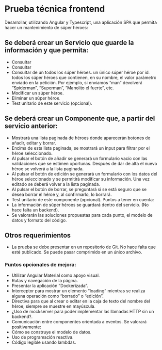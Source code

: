 # Prueba técnica frontend
Desarrollar, utilizando Angular y Typescript, una aplicación SPA que permita hacer un mantenimiento de súper héroes:
## Se deberá crear un Servicio que guarde la información y que permita:
* Consultar
* Consultar
* Consultar
de un
todos los súper héroes.
un único súper héroe por id.
todos los súper héroes que contienen, en su nombre, el valor parámetro enviado en la petición. Por ejemplo, si enviamos
“man” devolverá “Spiderman”, “Superman”, “Manolito el fuerte”, etc.
* Modificar un súper héroe.
* Eliminar un súper héroe.
* Test unitario de este servicio (opcional).
## Se deberá crear un Componente que, a partir del servicio anterior:
* Mostrará una lista paginada de héroes donde aparecerán botones de añadir, editar y borrar.
* Encima de esta lista paginada, se mostrará un input para filtrar por el héroe seleccionado.
* Al pulsar el botón de añadir se generará un formulario vacío con las validaciones que se estimen oportunas. Después de dar de alta el nuevo héroe se volverá a la lista paginada.
* Al pulsar el botón de edición se generará un formulario con los datos del héroe seleccionado y se permitirá modificar su información. Una vez editado se deberá volver a la lista paginada.
* Al pulsar el botón de borrar, se preguntará si se está seguro que se desea borrar el héroe y, al confirmarlo, lo borrará.
* Test unitario de este componente (opcional). Puntos a tener en cuenta:
* La información de súper héroes se guardará dentro del servicio. (No hace falta un backend).
* Se valorarán las soluciones propuestas para cada punto, el modelo de datos y formato del código.

## Otros requerimientos
* La prueba se debe presentar en un repositorio de Git. No hace falta que esté publicado. Se puede pasar comprimido en un único archivo.
### Puntos opcionales de mejora:
* Utilizar Angular Material como apoyo visual.
* Rutas y navegación de la página.
* Presentar la aplicación “Dockerizada”.
* Interceptor para mostrar un elemento “loading” mientras se realiza alguna
operación como “borrado” o “edición”.
* Directiva para que al crear o editar en la caja de texto del nombre del
héroe, siempre se muestre en mayúscula.
* ¿Uso de mockserver para poder implementar las llamadas HTTP sin un
backend?.
* Comunicación entre componentes orientada a eventos.
Se valorará positivamente:
* Cómo se construye el modelo de datos.
* Uso de programación reactiva.
* Código legible usando lambdas.
